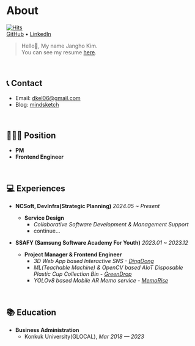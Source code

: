 # About
[![Hits](https://hits.seeyoufarm.com/api/count/incr/badge.svg?url=https%3A%2F%2Fgithub.com%2FKJH0406%2Fhit-counter&count_bg=%2379C83D&title_bg=%23555555&icon=&icon_color=%23E7E7E7&title=hits&edge_flat=false)](https://hits.seeyoufarm.com)
<br />
[GitHub](https://github.com/KJH0406) • [LinkedIn](https://www.linkedin.com/in/kimjangho/)

> Hello👋, My name Jangho Kim. <br />
> You can see my resume [here](https://mindsketch.vercel.app/resume).

<br />

## 📞 Contact
- Email: dkel06@gmail.com
- Blog: [mindsketch](https://mindsketch.vercel.app)

<br />

## 🧑🏻‍💻 Position
- **PM**
- **Frontend Engineer**

<br />

## 💻 Experiences
- **NCSoft, DevInfra(Strategic Planning)** *2024.05 ~ Present*
    - **Service Design**
        - *Collaborative Software Development & Management Support*
        - continue…

- **SSAFY (Samsung Software Academy For Youth)** *2023.01 ~ 2023.12*
    - **Project Manager & Frontend Engineer**
        - *3D Web App based Interactive SNS - [DingDong](https://github.com/KJH0406/DingDong)*
        - *ML(Teachable Machine) & OpenCV based AIoT Disposable Plastic Cup Collection Bin - [GreenDrop](https://github.com/KJH0406/GreenDrop)*
        - *YOLOv8 based Mobile AR Memo service - [MemoRise](https://github.com/KJH0406/MemoRise)*
        
<br />

## 📚 Education
- **Business Administration**
    - Konkuk University(GLOCAL), *Mar 2018 — 2023*
